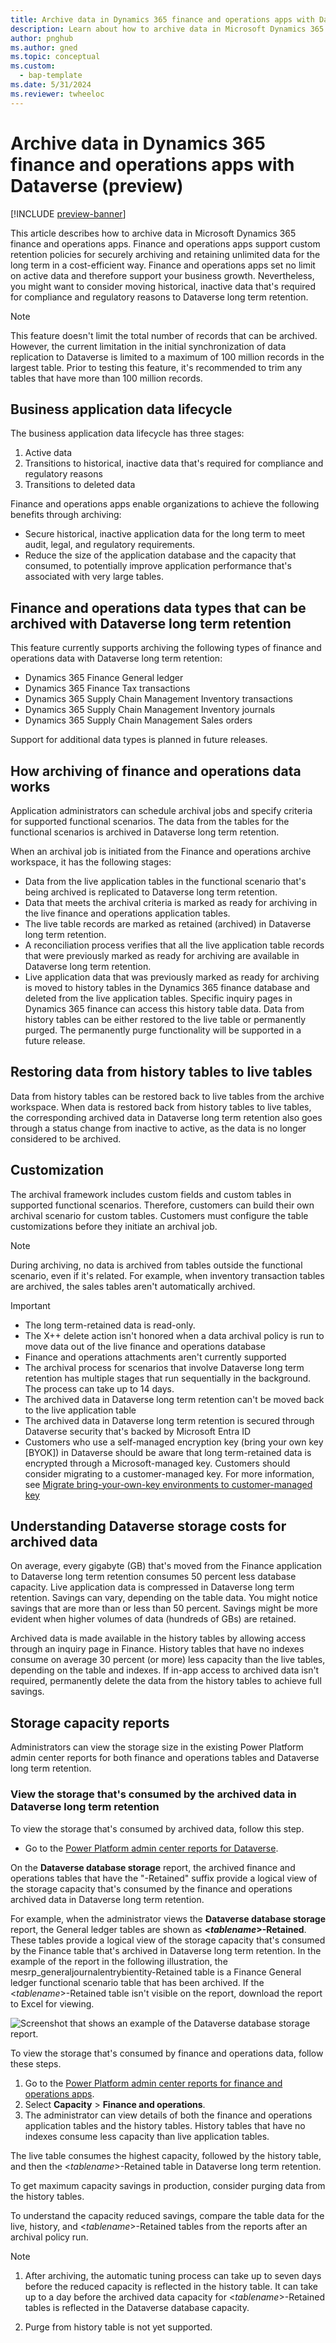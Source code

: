 ```yaml
---
title: Archive data in Dynamics 365 finance and operations apps with Dataverse (preview)
description: Learn about how to archive data in Microsoft Dynamics 365 finance and operations apps, including an overview on business application data lifecycles.
author: pnghub
ms.author: gned
ms.topic: conceptual
ms.custom: 
  - bap-template
ms.date: 5/31/2024
ms.reviewer: twheeloc
---
```


# Archive data in Dynamics 365 finance and operations apps with Dataverse (preview)

[!INCLUDE [preview-banner](../../../supply-chain/includes/preview-banner.md)]

This article describes how to archive data in Microsoft Dynamics 365 finance and operations apps. Finance and operations apps support custom retention policies for securely archiving and retaining unlimited data for the long term in a cost-efficient way. Finance and operations apps set no limit on active data and therefore support your business growth. Nevertheless, you might want to consider moving historical, inactive data that's required for compliance and regulatory reasons to Dataverse long term retention.

> [!NOTE]
> This feature doesn't limit the total number of records that can be archived. However, the current limitation in the initial synchronization of data replication to Dataverse is limited to a maximum of 100 million records in the largest table. Prior to testing this feature, it's recommended to trim any tables that have more than 100 million records. 

## Business application data lifecycle

The business application data lifecycle has three stages:

1. Active data
1. Transitions to historical, inactive data that's required for compliance and regulatory reasons
1. Transitions to deleted data

Finance and operations apps enable organizations to achieve the following benefits through archiving:

- Secure historical, inactive application data for the long term to meet audit, legal, and regulatory requirements.
- Reduce the size of the application database and the capacity that consumed, to potentially improve application performance that's associated with very large tables.

## Finance and operations data types that can be archived with Dataverse long term retention

This feature currently supports archiving the following types of finance and operations data with Dataverse long term retention:

- Dynamics 365 Finance General ledger
- Dynamics 365 Finance Tax transactions
- Dynamics 365 Supply Chain Management Inventory transactions
- Dynamics 365 Supply Chain Management Inventory journals
- Dynamics 365 Supply Chain Management Sales orders

Support for additional data types is planned in future releases.

## How archiving of finance and operations data works

Application administrators can schedule archival jobs and specify criteria for supported functional scenarios. The data from the tables for the functional scenarios is archived in Dataverse long term retention.

When an archival job is initiated from the Finance and operations archive workspace, it has the following stages:

 -  Data from the live application tables in the functional scenario that's being archived is replicated to Dataverse long term retention.
 -  Data that meets the archival criteria is marked as ready for archiving in the live finance and operations application tables.
 -  The live table records are marked as retained (archived) in Dataverse long term retention.
 -  A reconciliation process verifies that all the live application table records that were previously marked as ready for archiving are available in Dataverse long term retention.
 -  Live application data that was previously marked as ready for archiving is moved to history tables in the Dynamics 365 finance database and deleted from the live application tables. Specific inquiry pages in Dynamics 365 finance can access this history table data. Data from history tables can be either restored to the live table or permanently purged. The permanently purge functionality will be supported in a future release.

## Restoring data from history tables to live tables

Data from history tables can be restored back to live tables from the archive workspace. When data is restored back from history tables to live tables, the corresponding archived data in Dataverse long term retention also goes through a status change from inactive to active, as the data is no longer considered to be archived. 

## Customization

The archival framework includes custom fields and custom tables in supported functional scenarios. Therefore, customers can build their own archival scenario for custom tables. Customers must configure the table customizations before they initiate an archival job.

> [!NOTE]
> During archiving, no data is archived from tables outside the functional scenario, even if it's related. For example, when inventory transaction tables are archived, the sales tables aren't automatically archived.

> [!IMPORTANT]
> - The long term-retained data is read-only.
> - The X\+\+ delete action isn't honored when a data archival policy is run to move data out of the live finance and operations database
> - Finance and operations attachments aren't currently supported
> - The archival process for scenarios that involve Dataverse long term retention has multiple stages that run sequentially in the background. The process can take up to 14 days.
> - The archived data in Dataverse long term retention can't be moved back to the live application table
> - The archived data in Dataverse long term retention is secured through Dataverse security that's backed by Microsoft Entra ID
> - Customers who use a self-managed encryption key (bring your own key \[BYOK\]) in Dataverse should be aware that long term-retained data is encrypted through a Microsoft-managed key. Customers should consider migrating to a customer-managed key. For more information, see [Migrate bring-your-own-key environments to customer-managed key](/power-platform/admin/cmk-migrate-from-byok)


## Understanding Dataverse storage costs for archived data

On average, every gigabyte (GB) that's moved from the Finance application to Dataverse long term retention consumes 50 percent less database capacity. Live application data is compressed in Dataverse long term retention. Savings can vary, depending on the table data. You might notice savings that are more than or less than 50 percent. Savings might be more evident when higher volumes of data (hundreds of GBs) are retained.

Archived data is made available in the history tables by allowing access through an inquiry page in Finance. History tables that have no indexes consume on average 30 percent (or more) less capacity than the live tables, depending on the table and indexes. If in-app access to archived data isn't required, permanently delete the data from the history tables to achieve full savings.

## Storage capacity reports

Administrators can view the storage size in the existing Power Platform admin center reports for both finance and operations tables and Dataverse long term retention.

### View the storage that's consumed by the archived data in Dataverse long term retention

To view the storage that's consumed by archived data, follow this step.

- Go to the [Power Platform admin center reports for Dataverse](/power-platform/admin/capacity-storage).

On the **Dataverse database storage** report, the archived finance and operations tables that have the "\-Retained" suffix provide a logical view of the storage capacity that's consumed by the finance and operations archived data in Dataverse long term retention.

For example, when the administrator views the **Dataverse database storage** report, the General ledger tables are shown as **\<*tablename*\>-Retained**. These tables provide a logical view of the storage capacity that's consumed by the Finance table that's archived in Dataverse long term retention. In the example of the report in the following illustration, the mesrp\_generaljournalentrybientity-Retained table is a Finance General ledger functional scenario table that has been archived. If the \<*tablename*\>-Retained table isn't visible on the report, download the report to Excel for viewing.

![Screenshot that shows an example of the Dataverse database storage report.](./media/storage.png)

To view the storage that's consumed by finance and operations data, follow these steps.

1. Go to the [Power Platform admin center reports for finance and operations apps](/power-platform/admin/finance-operations-storage-capacity).
1. Select **Capacity** \> **Finance and operations**.
1. The administrator can view details of both the finance and operations application tables and the history tables. History tables that have no indexes consume less capacity than live application tables.

The live table consumes the highest capacity, followed by the history table, and then the \<*tablename*\>-Retained table in Dataverse long term retention.

To get maximum capacity savings in production, consider purging data from the history tables.

To understand the capacity reduced savings, compare the table data for the live, history, and \<*tablename*\>-Retained tables from the reports after an archival policy run.

> [!NOTE]
> 1. After archiving, the automatic tuning process can take up to seven days before the reduced capacity is reflected in the history table. It can take up to a day before the archived data capacity for \<*tablename*\>-Retained tables is reflected in the Dataverse database capacity.
>   
> 2. Purge from history table is not yet supported.
